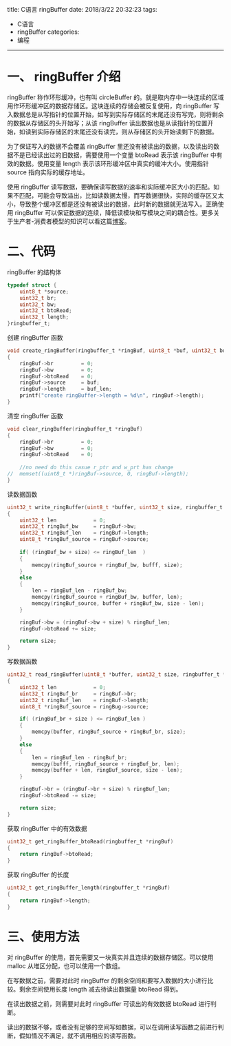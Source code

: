 title: C语言 ringBuffer
date: 2018/3/22 20:32:23
tags:
- C语言
- ringBuffer
categories:
- 编程
---

# 一、 ringBuffer 介绍

ringBuffer 称作环形缓冲，也有叫 circleBuffer 的。就是取内存中一块连续的区域用作环形缓冲区的数据存储区。这块连续的存储会被反复使用，向 ringBuffer 写入数据总是从写指针的位置开始，如写到实际存储区的末尾还没有写完，则将剩余的数据从存储区的头开始写；从该 ringBuffer 读出数据也是从读指针的位置开始，如读到实际存储区的末尾还没有读完，则从存储区的头开始读剩下的数据。

<!-- more -->

为了保证写入的数据不会覆盖 ringBuffer 里还没有被读出的数据，以及读出的数据不是已经读出过的旧数据，需要使用一个变量 btoRead 表示该 ringBuffer 中有效的数据。使用变量 length 表示该环形缓冲区中真实的缓冲大小。使用指针 source 指向实际的缓存地址。

使用 ringBuffer 读写数据，要确保读写数据的速率和实际缓冲区大小的匹配。如果不匹配，可能会导致溢出，比如读数据太慢，而写数据很快，实际的缓存区又太小，导致整个缓冲区都是还没有被读出的数据，此时新的数据就无法写入。正确使用 ringBuffer 可以保证数据的连续，降低读模块和写模块之间的耦合性。更多关于生产者-消费者模型的知识可以看这篇[博客](https://blog.csdn.net/lenyusun/article/details/6609786)。

# 二、代码

ringBuffer 的结构体
```c
typedef struct {
    uint8_t *source;
    uint32_t br;
    uint32_t bw;
    uint32_t btoRead;
    uint32_t length;
}ringbuffer_t;
```

创建 ringBuffer 函数
```c
void create_ringBuffer(ringbuffer_t *ringBuf, uint8_t *buf, uint32_t buf_len)
{
	ringBuf->br         = 0;
	ringBuf->bw         = 0;
	ringBuf->btoRead    = 0;
	ringBuf->source     = buf;
	ringBuf->length     = buf_len;
	printf("create ringBuffer->length = %d\n", ringBuf->length);
}
```

清空 ringBuffer 函数
```c
void clear_ringBuffer(ringbuffer_t *ringBuf)
{
	ringBuf->br         = 0;
	ringBuf->bw         = 0;
	ringBuf->btoRead    = 0;
	
	//no need do this casue r_ptr and w_prt has change
//	memset((uint8_t *)ringBuf->source, 0, ringBuf->length); 
}
```

读数据函数
```c
uint32_t write_ringBuffer(uint8_t *buffer, uint32_t size, ringbuffer_t *ringBuf)
{
	uint32_t len            = 0;
	uint32_t ringBuf_bw     = ringBuf->bw;
	uint32_t ringBuf_len    = ringBuf->length;
	uint8_t *ringBuf_source = ringBuf->source;
	
	if( (ringBuf_bw + size) <= ringBuf_len  )
	{
		memcpy(ringBuf_source + ringBuf_bw, bufff, size);
	}
	else
	{
		len = ringBuf_len - ringBuf_bw;
		memcpy(ringBuf_source + ringBuf_bw, buffer, len);
		memcpy(ringBuf_source, buffer + ringBuf_bw, size - len);
	}

	ringBuf->bw = (ringBuf->bw + size) % ringBuf_len;
	ringBuf->btoRead += size;

	return size;
}
```

写数据函数
```c
uint32_t read_ringBuffer(uint8_t *buffer, uint32_t size, ringbuffer_t *ringBuf)
{
	uint32_t len            = 0;
	uint32_t ringBuf_br     = ringBuf->br;
	uint32_t ringBuf_len    = ringBuf->length;
    uint8_t *ringBuf_source = ringBug->source;

	if( (ringBuf_br + size ) <= ringBuf_len )
	{
		memcpy(buffer, ringBuf_source + ringBuf_br, size);
	}
	else
	{
		len = ringBuf_len - ringBuf_br;
		memcpy(bufff, ringBuf_source + ringBuf_br, len);
		memcpy(buffer + len, ringBuf_source, size - len);
	}

	ringBuf->br = (ringBuf->br + size) % ringBuf_len;
	ringBuf->btoRead -= size;

	return size;
}
```

获取 ringBuffer 中的有效数据
```c
uint32_t get_ringBuffer_btoRead(ringbuffer_t *ringBuf)
{
	return ringBuf->btoRead;
}
```

获取 ringBuffer 的长度
```c
uint32_t get_ringBuffer_length(ringbuffer_t *ringBuf)
{
	return ringBuf->length;
}
```

# 三、使用方法
对 ringBuffer 的使用，首先需要又一块真实并且连续的数据存储区。可以使用 malloc 从堆区分配，也可以使用一个数组。

在写数据之前，需要对此时 ringBuffer 的剩余空间和要写入数据的大小进行比较。剩余空间使用长度 length 减去待读出数据量 btoRead 得到。

在读出数据之前，则需要对此时 ringBuffer 可读出的有效数据 btoRead 进行判断。

读出的数据不够，或者没有足够的空间写如数据，可以在调用读写函数之前进行判断，假如情况不满足，就不调用相应的读写函数。